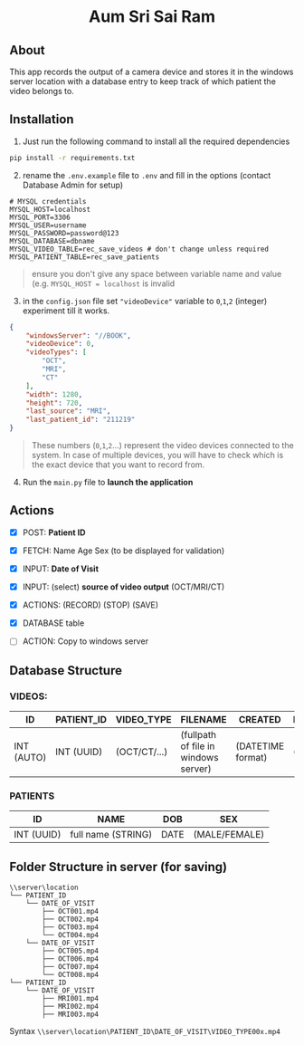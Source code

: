 <h1 align="center">
Aum Sri Sai Ram
</h1>

## About

This app records the output of a camera device and stores it in the windows server location with a database entry to keep track of which patient the video belongs to.

## Installation

1. Just run the following command to install all the required dependencies

```bash
pip install -r requirements.txt
```

2. rename the `.env.example` file to `.env` and fill in the options (contact Database Admin for setup)

```.env
# MYSQL credentials
MYSQL_HOST=localhost
MYSQL_PORT=3306
MYSQL_USER=username
MYSQL_PASSWORD=password@123
MYSQL_DATABASE=dbname
MYSQL_VIDEO_TABLE=rec_save_videos # don't change unless required
MYSQL_PATIENT_TABLE=rec_save_patients 
```
> ensure you don't give any space between variable name and value (e.g. `MYSQL_HOST = localhost` is invalid

3. in the `config.json` file set `"videoDevice"` variable to `0`,`1`,`2` (integer) experiment till it works. 

```json
{
    "windowsServer": "//BOOK",
    "videoDevice": 0,
    "videoTypes": [
        "OCT",
        "MRI",
        "CT"
    ],
    "width": 1280,
    "height": 720,
    "last_source": "MRI",
    "last_patient_id": "211219"
}
```
> These numbers (`0`,`1`,`2`...) represent the video devices connected to the system. In case of multiple devices, you will have to check which is the exact device that you want to record from.

4. Run the `main.py` file to **launch the application**

## Actions

- [x] POST: **Patient ID**
- [x] FETCH: Name Age Sex (to be displayed for validation)
- [x] INPUT: **Date of Visit**
- [x] INPUT: (select) **source of video output** (OCT/MRI/CT)
- [x] ACTIONS: (RECORD) (STOP) (SAVE)
- [x] DATABASE table


- [ ] ACTION: Copy to windows server

## Database Structure

### VIDEOS:
| ID | PATIENT_ID | VIDEO_TYPE | FILENAME | CREATED | DATE_OF_VISIT|
|---|---|---|---|---|---|
| INT (AUTO) | INT (UUID) | (OCT/CT/...) | (fullpath of file in windows server) |(DATETIME format) | (DATE format)

### PATIENTS
| ID | NAME | DOB | SEX |
|---|---|---|---|
| INT (UUID) | full name (STRING) | DATE | (MALE/FEMALE) |

## Folder Structure in server (for saving)

```
\\server\location
└── PATIENT_ID
    └── DATE_OF_VISIT
        ├── OCT001.mp4
        ├── OCT002.mp4
        ├── OCT003.mp4
        └── OCT004.mp4
    └── DATE_OF_VISIT
        ├── OCT005.mp4
        ├── OCT006.mp4
        ├── OCT007.mp4
        └── OCT008.mp4
└── PATIENT_ID
    └── DATE_OF_VISIT
        ├── MRI001.mp4
        ├── MRI002.mp4
        ├── MRI003.mp4
```

Syntax `\\server\location\PATIENT_ID\DATE_OF_VISIT\VIDEO_TYPE00x.mp4`
